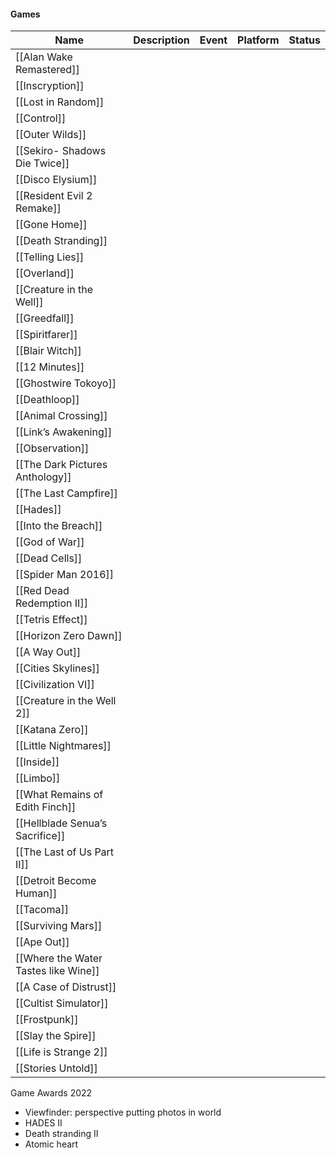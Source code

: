 #### Games

|Name|Description|Event|Platform|Status|
|---|---|---|---|---|
|[[Alan Wake Remastered]]|||||
|[[Inscryption]]|||||
|[[Lost in Random]]|||||
|[[Control]]|||||
|[[Outer Wilds]]|||||
|[[Sekiro- Shadows Die Twice]]|||||
|[[Disco Elysium]]|||||
|[[Resident Evil 2 Remake]]|||||
|[[Gone Home]]|||||
|[[Death Stranding]]|||||
|[[Telling Lies]]|||||
|[[Overland]]|||||
|[[Creature in the Well]]|||||
|[[Greedfall]]|||||
|[[Spiritfarer]]|||||
|[[Blair Witch]]|||||
|[[12 Minutes]]|||||
|[[Ghostwire Tokoyo]]|||||
|[[Deathloop]]|||||
|[[Animal Crossing]]|||||
|[[Link’s Awakening]]|||||
|[[Observation]]|||||
|[[The Dark Pictures Anthology]]|||||
|[[The Last Campfire]]|||||
|[[Hades]]|||||
|[[Into the Breach]]|||||
|[[God of War]]|||||
|[[Dead Cells]]|||||
|[[Spider Man 2016]]|||||
|[[Red Dead Redemption II]]|||||
|[[Tetris Effect]]|||||
|[[Horizon Zero Dawn]]|||||
|[[A Way Out]]|||||
|[[Cities Skylines]]|||||
|[[Civilization VI]]|||||
|[[Creature in the Well 2]]|||||
|[[Katana Zero]]|||||
|[[Little Nightmares]]|||||
|[[Inside]]|||||
|[[Limbo]]|||||
|[[What Remains of Edith Finch]]|||||
|[[Hellblade Senua’s Sacrifice]]|||||
|[[The Last of Us Part II]]|||||
|[[Detroit Become Human]]|||||
|[[Tacoma]]|||||
|[[Surviving Mars]]|||||
|[[Ape Out]]|||||
|[[Where the Water Tastes like Wine]]|||||
|[[A Case of Distrust]]|||||
|[[Cultist Simulator]]|||||
|[[Frostpunk]]|||||
|[[Slay the Spire]]|||||
|[[Life is Strange 2]]|||||
|[[Stories Untold]]|||||

  
  

Game Awards 2022

- Viewfinder: perspective putting photos in world
- HADES II
- Death stranding II
- Atomic heart